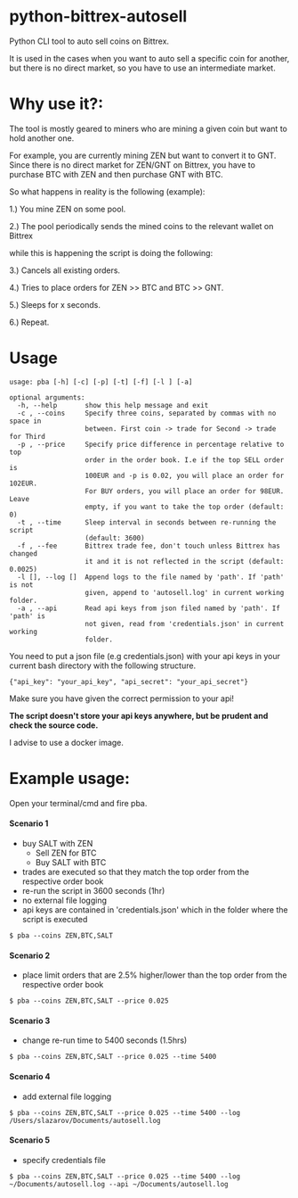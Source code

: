 # python-bittrex-autosell
Python CLI tool to auto sell coins on Bittrex.

It is used in the cases when you want to auto sell a specific coin for
another, but there is no direct market, so you have to use an intermediate market.

# Why use it?:
The tool is mostly geared to miners who are mining a given coin but
want to hold another one.

For example, you are currently mining ZEN but want to convert it to GNT.
Since there is no direct market for ZEN/GNT on Bittrex, you have to purchase BTC with ZEN and then purchase GNT with BTC.

So what happens in reality is the following (example):

1.) You mine ZEN on some pool.

2.) The pool periodically sends the mined coins to the relevant wallet on Bittrex

while this is happening the script is doing the following:

3.) Cancels all existing orders.

4.) Tries to place orders for ZEN >> BTC and BTC >> GNT.

5.) Sleeps for x seconds.

6.) Repeat.


# Usage
```
usage: pba [-h] [-c] [-p] [-t] [-f] [-l ] [-a]

optional arguments:
  -h, --help       show this help message and exit
  -c , --coins     Specify three coins, separated by commas with no space in
                   between. First coin -> trade for Second -> trade for Third
  -p , --price     Specify price difference in percentage relative to top
                   order in the order book. I.e if the top SELL order is
                   100EUR and -p is 0.02, you will place an order for 102EUR.
                   For BUY orders, you will place an order for 98EUR. Leave
                   empty, if you want to take the top order (default: 0)
  -t , --time      Sleep interval in seconds between re-running the script
                   (default: 3600)
  -f , --fee       Bittrex trade fee, don't touch unless Bittrex has changed
                   it and it is not reflected in the script (default: 0.0025)
  -l [], --log []  Append logs to the file named by 'path'. If 'path' is not
                   given, append to 'autosell.log' in current working folder.
  -a , --api       Read api keys from json filed named by 'path'. If 'path' is
                   not given, read from 'credentials.json' in current working
                   folder.
 ```

You need to put a json file (e.g credentials.json) with your api keys in your current bash directory with the following structure.
```
{"api_key": "your_api_key", "api_secret": "your_api_secret"}
````

Make sure you have given the correct permission to your api!

**The script doesn't store your api keys anywhere, but be prudent and check the source code.**

I advise to use a docker image.

# Example usage:
Open your terminal/cmd and fire pba.
#### Scenario 1
* buy SALT with ZEN
  * Sell ZEN for BTC
  * Buy SALT with BTC
* trades are executed so that they match the top order from the respective order book
* re-run the script in 3600 seconds (1hr)
* no external file logging
* api keys are contained in 'credentials.json' which in the folder where the script is executed
 ```
$ pba --coins ZEN,BTC,SALT
```

#### Scenario 2
* place limit orders that are 2.5% higher/lower than the top order from the respective order book
 ```
$ pba --coins ZEN,BTC,SALT --price 0.025
```
#### Scenario 3
* change re-run time to 5400 seconds (1.5hrs)
 ```
$ pba --coins ZEN,BTC,SALT --price 0.025 --time 5400
```
#### Scenario 4
* add external file logging
 ```
$ pba --coins ZEN,BTC,SALT --price 0.025 --time 5400 --log /Users/slazarov/Documents/autosell.log
```
#### Scenario 5
* specify credentials file
 ```
$ pba --coins ZEN,BTC,SALT --price 0.025 --time 5400 --log ~/Documents/autosell.log --api ~/Documents/autosell.log
```


